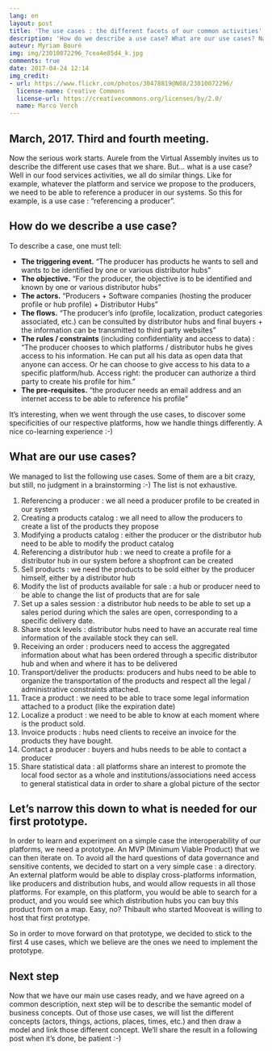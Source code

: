 ```yaml
---
lang: en
layout: post
title: 'The use cases : the different facets of our common activities'
description: 'How do we describe a use case? What are our use cases? Narrowing down to what is needed for our first prototype'
auteur: Myriam Bouré
img: img/23010072296_7cea4e85d4_k.jpg
comments: true
date: 2017-04-24 12:14
img_credit:
- url: https://www.flickr.com/photos/30478819@N08/23010072296/
  license-name: Creative Commons
  license-url: https://creativecommons.org/licenses/by/2.0/
  name: Marco Verch
---
```



## March, 2017. Third and fourth meeting.

Now the serious work starts. Aurele from the Virtual Assembly invites us to describe the different use cases that we share. But… what is a use case? Well in our food services activities, we all do similar things. Like for example, whatever the platform and service we propose to the producers, we need to be able to reference a producer in our systems. So this for example, is a use case : “referencing a producer”.

## How do we describe a use case?

To describe a case, one must tell:



* **The triggering event.** “The producer has products he wants to sell and wants to be identified by one or various distributor hubs”
* **The objective.** “For the producer, the objective is to be identified and known by one or various distributor hubs”
* **The actors.** “Producers + Software companies (hosting the producer profile or hub profile) + Distributor Hubs”
* **The flows.** “The producer’s info (profile, localization, product categories associated, etc.) can be consulted by distributor hubs and final buyers + the information can be transmitted to third party websites”
* **The rules / constraints** (including confidentiality and access to data) : “The producer chooses to which platforms / distributor hubs he gives access to his information. He can put all his data as open data that anyone can access. Or he can choose to give access to his data to a specific platform/hub. Access right: the producer can authorize a third party to create his profile for him.”
* **The pre-requisites.** “the producer needs an email address and an internet access to be able to reference his profile”



It’s interesting, when we went through the use cases, to discover some specificities of our respective platforms, how we handle things differently. A nice co-learning experience :-)

## What are our use cases?

We managed to list the following use cases. Some of them are a bit crazy, but still, no judgment in a brainstorming :-) The list is not exhaustive.

1. Referencing a producer : we all need a producer profile to be created in our system
1. Creating a products catalog : we all need to allow the producers to create a list of the products they propose
1. Modifying a products catalog : either the producer or the distributor hub need to be able to modify the product catalog
1. Referencing a distributor hub : we need to create a profile for a distributor hub in our system before a shopfront can be created
1. Sell products : we need the products to be sold either by the producer himself, either by a distributor hub
1. Modify the list of products available for sale :  a hub or producer need to be able to change the list of products that are for sale
1. Set up a sales session : a distributor hub needs to be able to set up a sales period during which the sales are open, corresponding to a specific delivery date.
1. Share stock levels : distributor hubs need to have an accurate real time information of the available stock they can sell.
1. Receiving an order : producers need to access the aggregated information about what has been ordered through a specific distributor hub and when and where it has to be delivered
1. Transport/deliver the products: producers and hubs need to be able to organize the transportation of the products and respect all the legal / administrative constraints attached.
1. Trace a product : we need to be able to trace some legal information attached to a product (like the expiration date)
1. Localize a product : we need to be able to know at each moment where is the product sold.
1. Invoice products : hubs need clients to receive an invoice for the products they have bought.
1. Contact a producer : buyers and hubs needs to be able to contact a producer
1. Share statistical data : all platforms share an interest to promote the local food sector as a whole and institutions/associations need access to general statistical data in order to share a global picture of the sector

## Let’s narrow this down to what is needed for our first prototype.

In order to learn and experiment on a simple case the interoperability of our platforms, we need a prototype. An MVP (Minimum Viable Product)  that we can then iterate on. To avoid all the hard questions of data governance and sensitive contents, we decided to start on a very simple case : a directory. An external platform would be able to display cross-platforms information, like producers and distribution hubs, and would allow requests in all those platforms. For example, on this platform,  you would be able to search for a product, and you would see which distribution hubs you can buy this product from on a map. Easy, no? Thibault who started Mooveat is willing to host that first prototype.

So in order to move forward on that prototype, we decided to stick to the first 4 use cases, which we believe are the ones we need to implement the prototype.

## Next step

Now that we have our main use cases ready, and we have agreed on a common description, next step will be to describe the semantic model of business concepts. Out of those use cases, we will list the different concepts (actors, things, actions, places, times, etc.) and then draw a model and link those different concept. We’ll share the result in a following post when it’s done, be patient :-)
